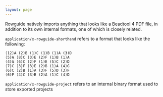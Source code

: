 ```yaml
---
layout: page
---
```


Rowguide natively imports anything that looks like a Beadtool 4 PDF file, in addition to its own internal formats, one of which is closely related.

`application/x-rowguide-shorthand` refers to a format that looks like the following:

```plain
(12)A (2)B (1)C (1)B (1)A (3)D
(5)A (8)C (3)E (2)F (1)B (1)A
(4)A (6)C (2)F (1)E (5)C (2)D
(7)C (3)F (3)E (2)B (1)A (4)G
(6)C (2)B (1)A (3)F (5)D (3)F
(6)F (4)C (3)B (2)A (1)C (4)D
```

`application/x-rowguide-project` refers to an internal binary format used to store exported projects


